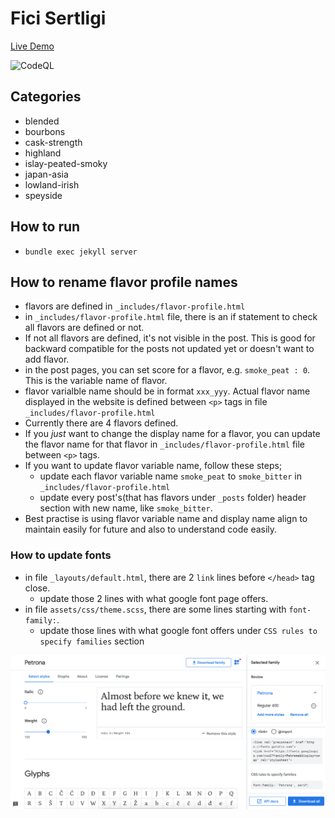 # Fici Sertligi

[Live Demo](https://brutdefut.github.io/ficisertligi/)

![CodeQL](https://github.com/brutdefut/ficisertligi/workflows/CodeQL/badge.svg)

## Categories
- blended
- bourbons
- cask-strength
- highland
- islay-peated-smoky
- japan-asia
- lowland-irish
- speyside

## How to run
- `bundle exec jekyll server`

## How to rename flavor profile names
- flavors are defined in `_includes/flavor-profile.html`
- in `_includes/flavor-profile.html` file, there is an if statement to check all flavors are defined or not.
- If not all flavors are defined, it's not visible in the post. This is good for backward compatible for the posts not updated yet or doesn't want to add flavor.
- in the post pages, you can set score for a flavor, e.g. `smoke_peat : 0`. This is the variable name of flavor.
- flavor varialble name should be in format `xxx_yyy`. Actual flavor name displayed in the website is defined between `<p>` tags in file `_includes/flavor-profile.html`
- Currently there are 4 flavors defined.
- If you _just_ want to change the display name for a flavor, you can update the flavor name for that flavor in `_includes/flavor-profile.html` file between `<p>` tags.
- If you want to update flavor variable name, follow these steps;
    - update each flavor variable name `smoke_peat` to `smoke_bitter` in `_includes/flavor-profile.html`
    - update every post's(that has flavors under `_posts` folder) header section with new name, like `smoke_bitter`.
- Best practise is using flavor variable name and display name align to maintain easily for future and also to understand code easily.

### How to update fonts
- in file `_layouts/default.html`, there are 2 `link` lines before `</head>` tag close.
    - update those 2 lines with what google font page offers.
- in file `assets/css/theme.scss`, there are some lines starting with `font-family:`.
    - update those lines with what google font offers under `CSS rules to specify families` section

![Google Fonts guide](assets/images/readme/google-fonts-guide.png "Google Fonts guide")


